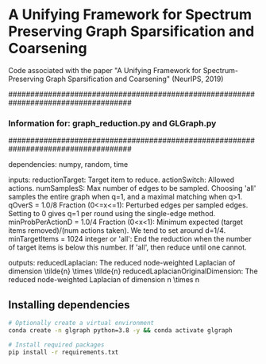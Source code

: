 # A Unifying Framework for Spectrum Preserving Graph Sparsification and Coarsening
Code associated with the paper "A Unifying Framework for Spectrum-Preserving Graph Sparsification and Coarsening" (NeurIPS, 2019)

####################################################################################
### Information for: graph_reduction.py	and GLGraph.py
####################################################################################

dependencies: numpy, random, time

inputs: 
	reductionTarget:			Target item to reduce.
	actionSwitch:				Allowed actions.
	numSamplesS:				Max number of edges to be sampled.  Choosing 'all' samples the entire graph when q=1, and a maximal matching when q>1.
	qOverS = 1.0/8				Fraction (0<=x<=1): Perturbed edges per sampled edges. Setting to 0 gives q=1 per 									round using the single-edge method.
	minProbPerActionD = 1.0/4	Fraction (0<x<1): 	Minimum expected (target items removed)/(num actions taken).
								We tend to set around d=1/4.
	minTargetItems = 1024		integer or 'all':	End the reduction when the number of target items is below this number.
								If 'all', then reduce until one cannot.

outputs:
	reducedLaplacian:			The reduced node-weighted Laplacian of dimension \tilde{n} \times \tilde{n}
	reducedLaplacianOriginalDimension:			The reduced node-weighted Laplacian of dimension n \times n

## Installing dependencies

```bash
# Optionally create a virtual environment
conda create -n glgraph python=3.8 -y && conda activate glgraph

# Install required packages
pip install -r requirements.txt
```

